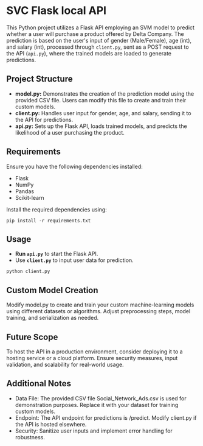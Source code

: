 # SVC Flask local API

This Python project utilizes a Flask API employing an SVM model to predict whether a user will purchase a product offered by Delta Company. The prediction is based on the user's input of gender (Male/Female), age (int), and salary (int), processed through `client.py`, sent as a POST request to the API (`api.py`), where the trained models are loaded to generate predictions.

## Project Structure

- **model.py:** Demonstrates the creation of the prediction model using the provided CSV file. Users can modify this file to create and train their custom models.
- **client.py:** Handles user input for gender, age, and salary, sending it to the API for predictions.
- **api.py:** Sets up the Flask API, loads trained models, and predicts the likelihood of a user purchasing the product.

## Requirements

Ensure you have the following dependencies installed:
- Flask
- NumPy
- Pandas
- Scikit-learn

Install the required dependencies using:

`pip install -r requirements.txt`

## Usage

- **Run `api.py`** to start the Flask API.
- Use **`client.py`** to input user data for prediction.
  
`python client.py`

## Custom Model Creation

Modify model.py to create and train your custom machine-learning models using different datasets or algorithms. Adjust preprocessing steps, model training, and serialization as needed.

## Future Scope

To host the API in a production environment, consider deploying it to a hosting service or a cloud platform. Ensure security measures, input validation, and scalability for real-world usage.

## Additional Notes

- Data File: The provided CSV file Social_Network_Ads.csv is used for demonstration purposes. Replace it with your dataset for training custom models.
- Endpoint: The API endpoint for predictions is /predict. Modify client.py if the API is hosted elsewhere.
- Security: Sanitize user inputs and implement error handling for robustness.
